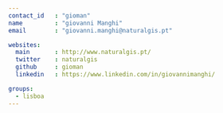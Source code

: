 ```yaml
---
contact_id   : "gioman"
name         : "giovanni Manghi"
email        : "giovanni.manghi@naturalgis.pt"

websites:
  main       : http://www.naturalgis.pt/
  twitter    : naturalgis
  github     : gioman
  linkedin   : https://www.linkedin.com/in/giovannimanghi/

groups:
  - lisboa
---
```

